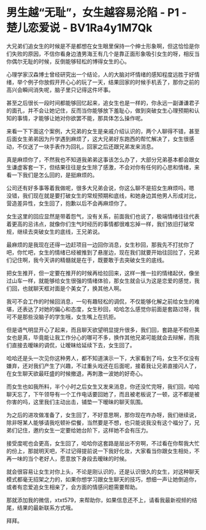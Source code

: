 # 男生越“无耻”，女生越容易沦陷 - P1 - 楚儿恋爱说 - BV1Ra4y1M7Qk

大兄弟们追女生的时候是不是都想在女生眼里保持一个绅士形象啊，但这恰恰是你们失败的原因，不信你看身边渣男海王有几个是靠正面形象吸引女生的呀，相反当你偶尔无耻的时候，反倒能够轻松的博得女生的心。

心理学家汉森博士曾经研究出一个结论，人的大脑对坏情绪的感知程度远胜于好情绪，举个例子你放假开开心心的玩了一天，结果回家的时候手机丢了，那你之前的高兴会瞬间消失呢，脑子里只记得这件坏事。

甚至之后很长一段时间都能够回忆起来，追女生也是一样的，你永远一副谦谦君子的面孔，并不会让她记住，反而当你能够放下羞耻心，做到突破女生心理预期和认知的事情，才能够让她对你欲罢不能，那具体怎么操作呢。

来看一下下面这个案例，大兄弟的女生是亲戚介绍认识的，两个人聊得不错，甚至后面女生弟弟因为升学遇到麻烦了，这大兄弟好东跑西的帮忙解决了，女生很感动，不仅送了一块手表作为回礼，回家之后还跟兄弟发来消息。

真是麻烦你了，不然我也不知道我弟弟这事该怎么办了，大部分兄弟基本都会跟女生谦虚客套一下，但结果往往是女生除了感激，不会对你有任何的心思和情绪，来看一下我们是怎么回的，是挺麻烦的。

公司还有好多事等着我做呢，很多大兄弟会说，你这么聊不是招女生麻烦吗，嗯 没错，我们现在就是要打破女生的常规预期和底线，和她身边其他男人形成对比，营造差异性，女生回了，抱歉以后不会再麻烦你了。

女生这里的回应显然是带着怨气，没有关系，前面我们也说了，极端情绪往往代表着更高的忌讳点，就像你们生气时经历的事情都很难忘掉一样，我们依旧打破常规，继续去突破女生的底线，王兄弟说。

最麻烦的是我现在还得一边赶项目一边回你消息，女生秒回，那我先不打扰你了吧，你忙吧，女生的情绪已经被推到了悬崖边，现在我们就要开始往回拉了，兄弟们记住啊，我今天讲的精髓就是在于，既要敢于去突破女生的底线。

把女生推开，但一定要在推开的时候再给拉回来，这样一推一拉的情绪起伏，像坐过山车一样，就能够给女生很强的情绪体验，那女生就会认为这是恋爱的感觉，我们回，也就聊天框对面是个美女了，换其他人啊。

我可不会工作的时候回消息，一句有趣轻松的调侃，不仅能够化解之前给女生的难堪，还表达了对她的偏心和态度，女生秒回，哈哈怎么感觉你前面是套路过呀，我可不是那些没脑子的学生哦，女生嘴上在抗拒。

但是语气明显开心了起来，而且聊天欲望明显提升很多，我们回，套路是不假但美女也是真，毕竟能让我工作分心的哪可不多，换作其他兄弟可能就会去辩解，而我们直接去暧昧的调侃，让暧昧给延续下去，女生回了。

哈哈还是头一次见你这种男人，都不知道演示一下，大家看到了吗，女生不仅没有嫌弃，还对我们产生了兴趣，不过重头戏还在后面呢，接着我让兄弟直接闪人了，在女生聊天欲最旺盛的时候撤退，再刺激一波她的好奇心。

而女生也如我所料，半个小时之后女生又发来消息，你还没忙完呀，我们回，哈哈聊天忘了，下午领导有一个工作电话要回她了，而且被老板说了一顿，这不都是被你害的吗，这里我们主动出击，铺垫一下暧昧的聊天氛围。

为之后的进攻做准备了，女生回了，不好意思啊，那你现在咋办呀，我们继续说，除非呀某人能够请我吃顿补偿餐，当然要是不想，也只能说我没有这个福分了，兄弟们记住，邀约女生一定要给她台阶下，这样她不会有压力。

接受度呢也会更高，女生回了，哈哈你这套路是层出不穷啊，不过看在你帮我大忙的份上，那就明天吧，不过记得提前说一下我好化妆，大家看当你跟女生相处，不再一味的当个老好人，愿意放下身段去暧昧的时候。

就会很容易让女生对你上头，不论是刚认识的，还是认识很久的女生，对这种聊天模式都毫无招架之力的，如果你想学习跟女生聊天的技巧，想细一声让她倒追你，或者有恋爱追女生相亲了，会方面的情感问题需要帮助。

那就添加我的微信，xtxt579，来帮助你，如果信息还不上，请看我最新视频的结尾，结果的最新联系方式哦。

拜拜。